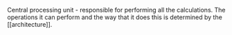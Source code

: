 Central processing unit - responsible for performing all the calculations. The operations it can perform and the way that it does this is determined by the [[architecture]].